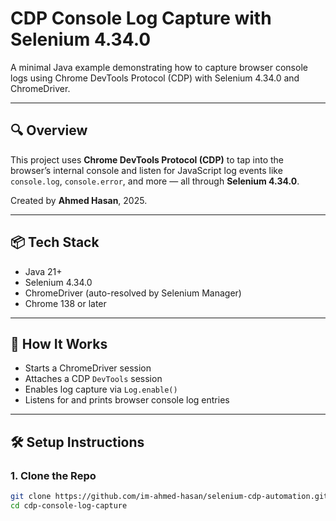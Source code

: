 # CDP Console Log Capture with Selenium 4.34.0

A minimal Java example demonstrating how to capture browser console logs using Chrome DevTools Protocol (CDP) with Selenium 4.34.0 and ChromeDriver.

---

## 🔍 Overview

This project uses **Chrome DevTools Protocol (CDP)** to tap into the browser’s internal console and listen for JavaScript log events like `console.log`, `console.error`, and more — all through **Selenium 4.34.0**.

Created by **Ahmed Hasan**, 2025.

---

## 📦 Tech Stack

- Java 21+
- Selenium 4.34.0
- ChromeDriver (auto-resolved by Selenium Manager)
- Chrome 138 or later

---

## 🚀 How It Works

- Starts a ChromeDriver session
- Attaches a CDP `DevTools` session
- Enables log capture via `Log.enable()`
- Listens for and prints browser console log entries

---

## 🛠️ Setup Instructions

### 1. Clone the Repo

```bash
git clone https://github.com/im-ahmed-hasan/selenium-cdp-automation.git
cd cdp-console-log-capture


